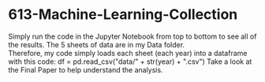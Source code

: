 # 613-Machine-Learning-Collection

Simply run the code in the Jupyter Notebook from top to bottom to see all of the results.
The 5 sheets of data are in my Data folder.  
Therefore, my code simply loads each sheet (each year) into a dataframe with this code:
df = pd.read_csv("data/" + str(year) + ".csv")
Take a look at the Final Paper to help understand the analysis.
